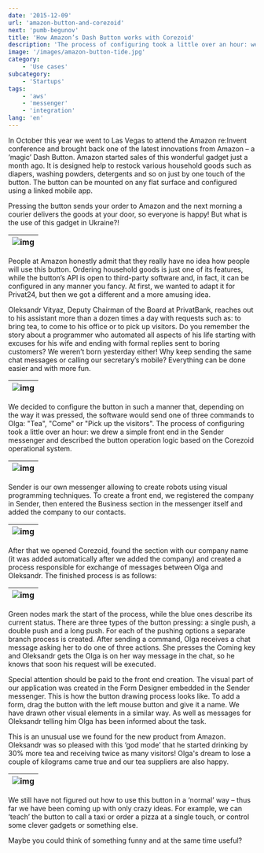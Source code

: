 ```yaml
---
date: '2015-12-09'
url: 'amazon-button-and-corezoid'
next: 'pumb-begunov'
title: 'How Amazon’s Dash Button works with Corezoid'
description: 'The process of configuring took a little over an hour: we drew a simple front end in the Sender messenger and described the button operation logic based on the Corezoid operational system.'
image: '/images/amazon-button-tide.jpg'
category:
    - 'Use cases'
subcategory:
	- 'Startups'
tags:
    - 'aws'
    - 'messenger'
    - 'integration'
lang: 'en'
---
```


In October this year we went to Las Vegas to attend the Amazon re:Invent conference and brought back one of the latest innovations from Amazon – a ‘magic’ Dash Button. Amazon started sales of this wonderful gadget just a month ago. It is designed help to restock various household goods such as diapers, washing powders, detergents and so on just by one touch of the button. The button can be mounted on any flat surface and configured using a linked mobile app.

Pressing the button sends your order to Amazon and the next morning a courier delivers the goods at your door, so everyone is happy! But what is the use of this gadget in Ukraine?!

| ![img](/images/amazon-button-tide.jpg) |
| --- |

People at Amazon honestly admit that they really have no idea how people will use this button. Ordering household goods is just one of its features, while the button’s API is open to third-party software and, in fact, it can be configured in any manner you fancy. At first, we wanted to adapt it for Privat24, but then we got a different and a more amusing idea.

Oleksandr Vityaz, Deputy Chairman of the Board at PrivatBank, reaches out to his assistant more than a dozen times a day with requests such as: to bring tea, to come to his office or to pick up visitors. Do you remember the story about a programmer who automated all aspects of his life starting with excuses for his wife and ending with formal replies sent to boring customers? We weren’t born yesterday either! Why keep sending the same chat messages or calling our secretary’s mobile? Everything can be done easier and with more fun.

| ![img](/images/comics.jpg) |
| --- |

We decided to configure the button in such a manner that, depending on the way it was pressed, the software would send one of three commands to Olga: "Tea", "Come" or "Pick up the visitors". The process of configuring took a little over an hour: we drew a simple front end in the Sender messenger and described the button operation logic based on the Corezoid operational system.

| ![img](/images/amazon-corezoid-architecture.png) |
| --- |

Sender is our own messenger allowing to create robots using visual programming techniques. To create a front end, we registered the company in Sender, then entered the Business section in the messenger itself and added the company to our contacts.

| ![img](/images/sender-admin.jpg) |
| --- |

After that we opened Corezoid, found the section with our company name (it was added automatically after we added the company) and created a process responsible for exchange of messages between Olga and Oleksandr. The finished process is as follows:

| ![img](/images/corezoid-amazon-button-integration.png) |
| --- |

Green nodes mark the start of the process, while the blue ones describe its current status. There are three types of the button pressing: a single push, a double push and a long push. For each of the pushing options a separate branch process is created. After sending a command, Olga receives a chat message asking her to do one of three actions. She presses the Coming key and Oleksandr gets the Olga is on her way message in the chat, so he knows that soon his request will be executed.

Special attention should be paid to the front end creation. The visual part of our application was created in the Form Designer embedded in the Sender messenger. This is how the button drawing process looks like. To add a form, drag the button with the left mouse button and give it a name. We have drawn other visual elements in a similar way. As well as messages for Oleksandr telling him Olga has been informed about the task.

This is an unusual use we found for the new product from Amazon. Oleksandr was so pleased with this ‘god mode’ that he started drinking by 30% more tea and receiving twice as many visitors! Olga's dream to lose a couple of kilograms came true and our tea suppliers are also happy.

| ![img](/images/god-mode.jpg) |
| --- |

We still have not figured out how to use this button in a ‘normal’ way – thus far we have been coming up with only crazy ideas. For example, we can ‘teach’ the button to call a taxi or order a pizza at a single touch, or control some clever gadgets or something else.

Maybe you could think of something funny and at the same time useful?
